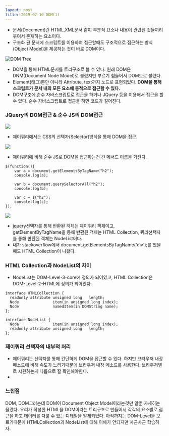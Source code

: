 ```yaml
---
layout: post
title: 2019-07-10 DOM(1)
---
```


- 문서(Document)란 HTML,XML문서 같이 부분적 요소나 내용이 관련된 것들끼리 묶여서 존재하는 요소이다.
- 구조화 된 문서에 스크립트를 이용하여 접근할때도 구조적으로 접근하는 방식(Object Model)을 제공하는 것이 바로 DOM이다.

![DOM Tree](https://www.w3schools.com/js/pic_htmltree.gif)

- DOM을 통해 HTML문서를 트리구조로 볼 수 있다. 원래 DOM은 DNM(Document Node Model)로 불렸지만 부르기 힘들어서 DOM으로 불렸다.
- Element(태그)뿐만 아니라 Attribute, text까지 노드로 표현되있다. **DOM을 통해 스크립트가 문서 내의 모든 요소에 동적으로 접근할 수 있다.**
- DOM구조에 순수 자바스크립트로 접근을 하거나 JQuery 등을 이용해서 접근을 할 수 있다. 순수 자바스크립트로 접근을 하면 코드가 길어진다.

### JQuery의 DOM접근 & 순수 JS의 DOM접근

![](http://www.nextree.co.kr/content/images/2016/09/yrkim-140510-jquery_dom-02-1024x381.png)
- 제이쿼리에서는 CSS의 선택자(Selector)방식을 통해 DOM을 접근.

![](http://www.nextree.co.kr/content/images/2016/09/yrkim-140510-jquery_dom-07.png)

- 제이쿼리에 비해 순수 JS로 DOM을 접근하는건 긴 메서드 이름을 가진다.

```
$(function(){
    var a = document.getElementsByTagName("h2");
    console.log(a);

    var b = document.querySelectorAll("h2");
    console.log(b);

    var c = $("h2");
    console.log(c);
});

```

![](http://www.nextree.co.kr/content/images/2016/09/yrkim-140510-jquery_dom-04.png)
- jquery선택자를 통해 반환된 객체는 제이쿼리 객체이고, getElementByTagName을 통해 반환된 객체는 HTML Collection, 쿼리선택자를 통해 반환된 객체는 NodeList이다.
- 내가 stackoverflow에서 document.getElementsByTagName('div');를 했을때도 HTML Collection이 나왔다.

### HTML Collection과 NodeList의 차이

- NodeList는 DOM-Level-3-core에 정의가 되어있고, HTML Collection은 DOM-Level-2-HTML에 정의가 되어있다.

```
interface HTMLCollection {
  readonly attribute unsigned long   length;
  Node               item(in unsigned long index);
  Node               namedItem(in DOMString name);
};

interface NodeList {
  Node               item(in unsigned long index);
  readonly attribute unsigned long   length;
};
```

### 제이쿼리 선택자의 내부적 처리

- 제이쿼리는 선택자를 통해 간단하게 DOM을 접근할 수 있다. 하지만 브라우저 내장 메소드에 비해 속도가 느리기때문에 브라우저 내장 메소드를 사용한다. 브라우저별로 지원하는게 다름으로 잘 확인해야한다.
-

### 느낀점
DOM, DOM그러는데 DOM이 Document Object Model이라는것만 알뿐 자세히는 몰랐다. 우리가 작성한 HTML을 DOM이라는 트리구조로 만들어서 각각의 요소별로 접근을 하고 데이터를 다룰 수 있는 디테일을 알게되었다.
아직까지는 DOM-Level을 모르기때문에 HTMLCollection과 NodeList에 대해 이해가 안되지만 차근차근 학습하자.
